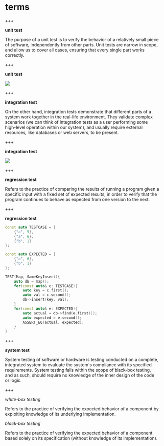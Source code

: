 # terms

+++

**unit test**

The purpose of a unit test is to verify the behavior of a relatively small piece of software, independently from other parts. Unit tests are narrow in scope, and allow us to cover all cases, ensuring that every single part works correctly.

+++

**unit test**

![](https://i.imgur.com/6gxwNz9.png)

+++

**integration test**

On the other hand, integration tests demonstrate that different parts of a system work together in the real-life environment. They validate complex scenarios (we can think of integration tests as a user performing some high-level operation within our system), and usually require external resources, like databases or web servers, to be present.

+++

**integration test**

![](https://i.imgur.com/Akys1PO.png)

+++

**regression test**

Refers to the practice of comparing the results of running a program given a specific input with a fixed set of expected results, in order to verify that the program continues to behave as expected from one version to the next.

+++

**regression test**

```C++
const auto TESTCASE = {
	{"a", 5},
	{"a", 6},
	{"b", 1}
};

const auto EXPECTED = {
	{"a", 6},
	{"b", 1}
};

TEST(Map, SameKeyInsert){
	auto db = map();
	for(const auto& c: TESTCASE){
		auto key = c.first();
		auto val = c.second();
		db->insert(key, val);
	}
	for(const auto& e: EXPECTED){
		auto actual = db->find(e.first());
		auto expected = e.second();
		ASSERT_EQ(actual, expected);
	}
}
```

+++

**system test**

System testing of software or hardware is testing conducted on a complete, integrated system to evaluate the system's compliance with its specified requirements.
System testing falls within the scope of black-box testing, and as such, should require no knowledge of the inner design of the code or logic.

+++

*white-box testing*

Refers to the practice of verifying the expected behavior of a component by exploiting knowledge of its underlying implementation.

*black-box testing*

Refers to the practice of verifying the expected behavior of a component based solely on its specification (without knowledge of its implementation).
